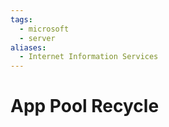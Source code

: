 ```yaml
---
tags:
  - microsoft
  - server
aliases:
  - Internet Information Services
---
```

# App Pool Recycle


